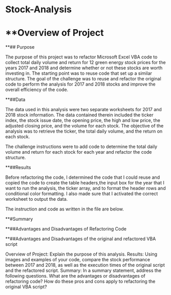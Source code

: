 # Stock-Analysis

# **Overview of Project

**## Purpose

The purpose of this project was to refactor Microsoft Excel VBA code to collect total daily volume and return for 12 green energy stock prices for the years 2017 and 2018 and determine whether or not these stocks are worth investing in. The starting point was to reuse code that set up a similar structure. The goal of the challenge was to reuse and refactor the original code to perform the analysis for 2017 and 2018 stocks and improve the overall efficiency of the code.

**##Data

The data used in this analysis were two separate worksheets for 2017 and 2018 stock information. The data contained therein included the ticker index, the stock issue date, the opening price, the high and low price, the adjusted closing price, and the volume for each stock. The objective of the analysis was to retrieve the ticker, the total daily volume, and the return on each stock.

The challenge instructions were to add code to determine the total daily volume and return for each stock for each year and refactor the code structure.

**##Results

Before refactoring the code, I determined the code that I could reuse and copied the code to create the table headers,the input box for the year that I want to run the analysis, the ticker array, and to format the header rows and conditional color formatting. I also made sure that I activated the correct worksheet to output the data.

The instruction and code as written in the file are below.


**#Summary

**##Advantages and Disadvantages of Refactoring Code



**##Advantages and Disadvantages of the original and refactored VBA script

Overview of Project: Explain the purpose of this analysis.
Results: Using images and examples of your code, compare the stock performance between 2017 and 2018, as well as the execution times of the original script and the refactored script.
Summary: In a summary statement, address the following questions.
What are the advantages or disadvantages of refactoring code?
How do these pros and cons apply to refactoring the original VBA script?
